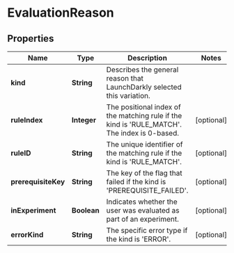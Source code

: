 

# EvaluationReason


## Properties

| Name | Type | Description | Notes |
|------------ | ------------- | ------------- | -------------|
|**kind** | **String** | Describes the general reason that LaunchDarkly selected this variation. |  |
|**ruleIndex** | **Integer** | The positional index of the matching rule if the kind is &#39;RULE_MATCH&#39;. The index is 0-based. |  [optional] |
|**ruleID** | **String** | The unique identifier of the matching rule if the kind is &#39;RULE_MATCH&#39;. |  [optional] |
|**prerequisiteKey** | **String** | The key of the flag that failed if the kind is &#39;PREREQUISITE_FAILED&#39;. |  [optional] |
|**inExperiment** | **Boolean** | Indicates whether the user was evaluated as part of an experiment. |  [optional] |
|**errorKind** | **String** | The specific error type if the kind is &#39;ERROR&#39;. |  [optional] |



